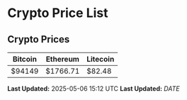 # Crypto Price List

## Crypto Prices
| Bitcoin | Ethereum | Litecoin |
| ------- | -------- | -------- |
| $94149 | $1766.71 | $82.48 |
**Last Updated:** 2025-05-06 15:12 UTC
**Last Updated:** $DATE$
